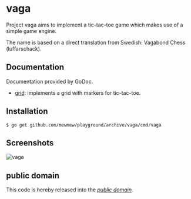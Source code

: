 vaga
====

Project vaga aims to implement a tic-tac-toe game which makes use of a simple
game engine.

The name is based on a direct translation from Swedish: Vagabond Chess
(luffarschack).

Documentation
-------------

Documentation provided by GoDoc.

- [grid][]: implements a grid with markers for tic-tac-toe.

[grid]: http://godoc.org/github.com/mewmew/playground/archive/vaga/grid

Installation
------------

	$ go get github.com/mewmew/playground/archive/vaga/cmd/vaga

Screenshots
-----------

![vaga](https://raw.github.com/mewmew/playground/master/archive/vaga/cmd/vaga/vaga.png)

public domain
-------------

This code is hereby released into the *[public domain][]*.

[public domain]: https://creativecommons.org/publicdomain/zero/1.0/
